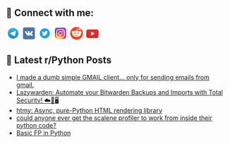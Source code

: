 ## 🔎 Connect with me:
[<img src="https://github.com/bullbesh/bullbesh/blob/main/images/Telegram.png" width="32" height="32" />](https://t.me/bullbesh)
[<img src="https://github.com/bullbesh/bullbesh/blob/main/images/VK.png" width="32" height="32" />](https://vk.com/bullbesh)
[<img src="https://github.com/bullbesh/bullbesh/blob/main/images/Twitter.png" width="32" height="32" />](https://twitter.com/bullbesh1)
[<img src="https://github.com/bullbesh/bullbesh/blob/main/images/Instagram.png" width="32" height="32" />](https://www.instagram.com/bullbesh)
[<img src="https://github.com/bullbesh/bullbesh/blob/main/images/Reddit.png" width="32" height="32" />](https://www.reddit.com/user/bullbesh)
[<img src="https://github.com/bullbesh/bullbesh/blob/main/images/YouTube.png" width="32" height="32" />](https://www.youtube.com/channel/UCtfjRs6uzgq5mfm8S06WTcg)

## 📕 Latest r/Python Posts
<!-- BLOG-POST-LIST:START -->
- [I made a dumb simple GMAIL client... only for sending emails from gmail.](https://www.reddit.com/r/Python/comments/1fvxpkj/i_made_a_dumb_simple_gmail_client_only_for/)
- [Lazywarden: Automate your Bitwarden Backups and Imports with Total Security! ☁️🔐🖥️](https://www.reddit.com/r/Python/comments/1fvw58w/lazywarden_automate_your_bitwarden_backups_and/)
- [htmy: Async, pure-Python HTML rendering library](https://www.reddit.com/r/Python/comments/1fvv11p/htmy_async_purepython_html_rendering_library/)
- [could anyone ever get the scalene profiler to work from inside their python code?](https://www.reddit.com/r/Python/comments/1fvuyz4/could_anyone_ever_get_the_scalene_profiler_to/)
- [Basic FP in Python](https://www.reddit.com/r/Python/comments/1fvummw/basic_fp_in_python/)
<!-- BLOG-POST-LIST:END -->
